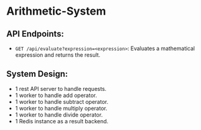# Arithmetic-System

## API Endpoints:
- `GET /api/evaluate?expression=<expression>`: Evaluates a mathematical expression and returns the result.

## System Design:
- 1 rest API server to handle requests.
- 1 worker to handle add operator.
- 1 worker to handle subtract operator.
- 1 worker to handle multiply operator.
- 1 worker to handle divide operator.
- 1 Redis instance as a result backend.
